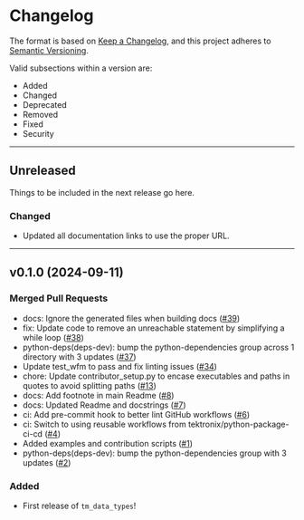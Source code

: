 # Changelog

The format is based on [Keep a Changelog](https://keepachangelog.com), and this
project adheres to [Semantic Versioning](https://semver.org).

Valid subsections within a version are:

- Added
- Changed
- Deprecated
- Removed
- Fixed
- Security

---

## Unreleased

Things to be included in the next release go here.

### Changed

- Updated all documentation links to use the proper URL.

---

## v0.1.0 (2024-09-11)

### Merged Pull Requests

- docs: Ignore the generated files when building docs ([#39](https://github.com/tektronix/tm_data_types/pull/39))
- fix: Update code to remove an unreachable statement by simplifying a while loop ([#38](https://github.com/tektronix/tm_data_types/pull/38))
- python-deps(deps-dev): bump the python-dependencies group across 1 directory with 3 updates ([#37](https://github.com/tektronix/tm_data_types/pull/37))
- Update test_wfm to pass and fix linting issues ([#34](https://github.com/tektronix/tm_data_types/pull/34))
- chore: Update contributor_setup.py to encase executables and paths in quotes to avoid splitting paths ([#13](https://github.com/tektronix/tm_data_types/pull/13))
- docs: Add footnote in main Readme ([#8](https://github.com/tektronix/tm_data_types/pull/8))
- docs: Updated Readme and docstrings ([#7](https://github.com/tektronix/tm_data_types/pull/7))
- ci: Add pre-commit hook to better lint GitHub workflows ([#6](https://github.com/tektronix/tm_data_types/pull/6))
- ci: Switch to using reusable workflows from tektronix/python-package-ci-cd ([#4](https://github.com/tektronix/tm_data_types/pull/4))
- Added examples and contribution scripts ([#1](https://github.com/tektronix/tm_data_types/pull/1))
- python-deps(deps-dev): bump the python-dependencies group with 3 updates ([#2](https://github.com/tektronix/tm_data_types/pull/2))

### Added

- First release of `tm_data_types`!
